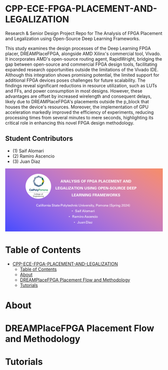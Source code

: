 # CPP-ECE-FPGA-PLACEMENT-AND-LEGALIZATION

Research & Senior Design Project Repo for The Analysis of FPGA Placement and Legalization using Open-Source Deep Learning Frameworks.

This study examines the design processes of the Deep Learning FPGA placer, DREAMPlaceFPGA, alongside AMD Xilinx's commercial tool, Vivado. It incorporates AMD's open-source routing agent, RapidWright, bridging the gap between open-source and commercial FPGA design tools, facilitating expanded research opportunities outside the limitations of the Vivado IDE. Although this integration shows promising potential, the limited support for additional FPGA devices poses challenges for future scalability. The findings reveal significant reductions in resource utilization, such as LUTs and FFs, and power consumption in most designs. However, these advantages are offset by increased wirelength and consequent delays, likely due to DREAMPlaceFPGA's placements outside the p_block that houses the device's resources. Moreover, the implementation of GPU acceleration markedly improved the efficiency of experiments, reducing processing times from several minutes to mere seconds, highlighting its critical role in enhancing this novel FPGA design methodology.

## Student Contributors
- (1) Saif Alomari
- (2) Ramiro Ascencio
- (3) Juan Diaz

<img src='./images/FPGA_PLACEMENT_Social_preview.png' width='800'>

# Table of Contents
- [CPP-ECE-FPGA-PLACEMENT-AND-LEGALIZATION](#eda-ml)
  - [Table of Contents](#table-of-contents)
  - [About](#About)
  - [DREAMPlaceFPGA Placement Flow and Methodology](#DREAMPlaceFPGA-Placement-Flow-and-Methodology)
  - [Tutorials](#Tutorials)

# About


# DREAMPlaceFPGA Placement Flow and Methodology


# Tutorials
